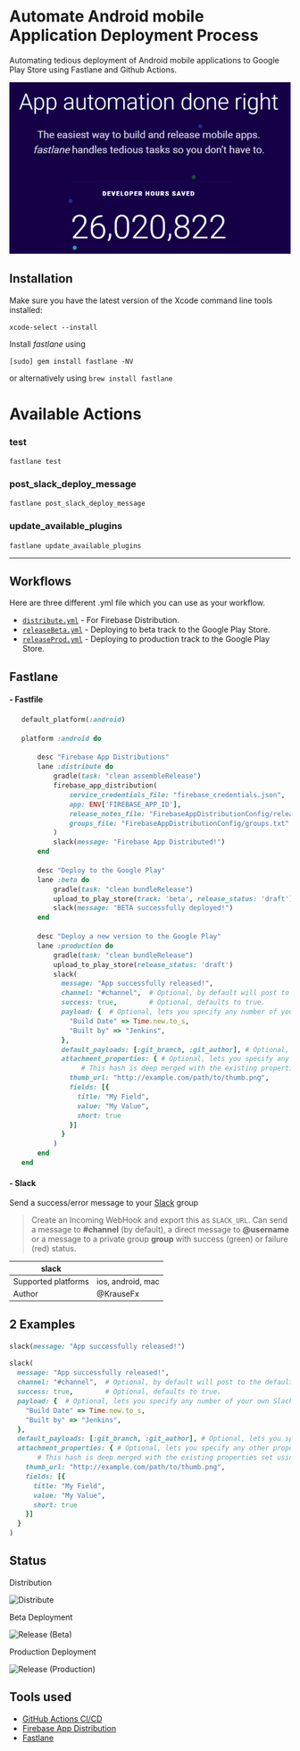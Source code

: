 # Automate Android mobile Application Deployment Process

Automating tedious deployment of Android mobile applications to Google Play Store using Fastlane and Github Actions.

![fastlane-tools](./fastlane-tools.png)

## Installation

Make sure you have the latest version of the Xcode command line tools installed:

```
xcode-select --install
```

Install _fastlane_ using
```
[sudo] gem install fastlane -NV
```
or alternatively using `brew install fastlane`

# Available Actions
### test
```
fastlane test
```

### post_slack_deploy_message
```
fastlane post_slack_deploy_message
```

### update_available_plugins
```
fastlane update_available_plugins
```
----

## Workflows

Here are three different .yml file which you can use as your workflow.

- [`distribute.yml`](.github/workflows/distribute.yml) - For Firebase Distribution.
- [`releaseBeta.yml`](.github/workflows/releaseBeta.yml) - Deploying to beta track to the Google Play Store.
- [`releaseProd.yml`](.github/workflows/releaseProd.yml) - Deploying to production track to the Google Play Store.

## Fastlane

#### - Fastfile

```ruby
   default_platform(:android)
   
   platform :android do
   
       desc "Firebase App Distributions"
       lane :distribute do
           gradle(task: "clean assembleRelease")
           firebase_app_distribution(
               service_credentials_file: "firebase_credentials.json",
               app: ENV['FIREBASE_APP_ID'],
               release_notes_file: "FirebaseAppDistributionConfig/release_notes.txt",
               groups_file: "FirebaseAppDistributionConfig/groups.txt"
           )
           slack(message: "Firebase App Distributed!")
       end
   
       desc "Deploy to the Google Play"
       lane :beta do
           gradle(task: "clean bundleRelease")
           upload_to_play_store(track: 'beta', release_status: 'draft')
           slack(message: "BETA successfully deployed!")
       end
   
       desc "Deploy a new version to the Google Play"
       lane :production do
           gradle(task: "clean bundleRelease")
           upload_to_play_store(release_status: 'draft')
           slack(
             message: "App successfully released!",
             channel: "#channel",  # Optional, by default will post to the default channel configured for the POST URL.
             success: true,        # Optional, defaults to true.
             payload: {  # Optional, lets you specify any number of your own Slack attachments.
               "Build Date" => Time.new.to_s,
               "Built by" => "Jenkins",
             },
             default_payloads: [:git_branch, :git_author], # Optional, lets you specify default payloads to include. Pass an empty array to suppress all the default payloads.
             attachment_properties: { # Optional, lets you specify any other properties available for attachments in the slack API (see https://api.slack.com/docs/attachments).
                  # This hash is deep merged with the existing properties set using the other properties above. This allows your own fields properties to be appended to the existing fields that were created using the `payload` property for instance.
               thumb_url: "http://example.com/path/to/thumb.png",
               fields: [{
                 title: "My Field",
                 value: "My Value",
                 short: true
               }]
             }
           )
       end
   end

```
#### - Slack



Send a success/error message to your [Slack](https://slack.com) group




> Create an Incoming WebHook and export this as `SLACK_URL`. Can send a message to **#channel** (by default), a direct message to **@username** or a message to a private group **group** with success (green) or failure (red) status.


slack ||
---|---
Supported platforms | ios, android, mac
Author | @KrauseFx



## 2 Examples

```ruby
slack(message: "App successfully released!")
```

```ruby
slack(
  message: "App successfully released!",
  channel: "#channel",  # Optional, by default will post to the default channel configured for the POST URL.
  success: true,        # Optional, defaults to true.
  payload: {  # Optional, lets you specify any number of your own Slack attachments.
    "Build Date" => Time.new.to_s,
    "Built by" => "Jenkins",
  },
  default_payloads: [:git_branch, :git_author], # Optional, lets you specify default payloads to include. Pass an empty array to suppress all the default payloads.
  attachment_properties: { # Optional, lets you specify any other properties available for attachments in the slack API (see https://api.slack.com/docs/attachments).
       # This hash is deep merged with the existing properties set using the other properties above. This allows your own fields properties to be appended to the existing fields that were created using the `payload` property for instance.
    thumb_url: "http://example.com/path/to/thumb.png",
    fields: [{
      title: "My Field",
      value: "My Value",
      short: true
    }]
  }
)
```


## Status

Distribution

![Distribute](https://github.com/AhmadVakil/AutoDeployAndroidApp/workflows/Distribute/badge.svg)

Beta Deployment
                                                                          
![Release (Beta)](https://github.com/AhmadVakil/AutoDeployAndroidApp/workflows/Release%20(Beta)/badge.svg) 

Production Deployment
                                                                        
![Release (Production)](https://github.com/AhmadVakil/AutoDeployAndroidApp/workflows/Release%20(Production)/badge.svg)


## Tools used

- [GitHub Actions CI/CD](https://github.com/features/actions)
- [Firebase App Distribution](https://firebase.google.com/docs/app-distribution)
- [Fastlane](https://fastlane.tools/)

